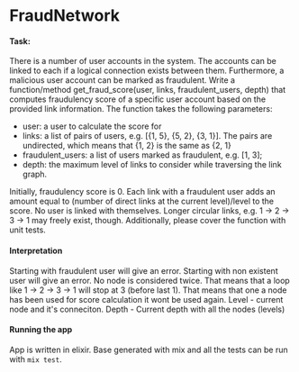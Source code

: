# FraudNetwork

#### Task:

There is a number of user accounts in the system. The accounts can be linked to each if a logical
connection exists between them. Furthermore, a malicious user account can be marked as
fraudulent.
Write a function/method get_fraud_score(user, links, fraudulent_users, depth) that computes
fraudulency score of a specific user account based on the provided link information.
The function takes the following parameters:

* user: a user to calculate the score for
* links: a list of pairs of users, e.g. [{1, 5}, {5, 2}, {3, 1}]. The pairs are undirected, which
means that {1, 2} is the same as {2, 1}
* fraudulent_users: a list of users marked as fraudulent, e.g. [1, 3];
* depth: the maximum level of links to consider while traversing the link graph.

Initially, fraudulency score is 0. Each link with a fraudulent user adds an amount equal to (number
of direct links at the current level)/level to the score. No user is linked with themselves. Longer
circular links, e.g. 1 → 2 → 3 → 1 may freely exist, though.
Additionally, please cover the function with unit tests.

#### Interpretation
Starting with fraudulent user will give an error.
Starting with non existent user will give an error.
No node is considered twice. That means that a loop like 1 -> 2 -> 3 -> 1 will stop at 3 (before last 1).
That means that one a node has been used for score calculation it wont be used again.
Level - current node and it's conneciton.
Depth - Current depth with all the nodes (levels)


#### Running the app
App is written in elixir.
Base generated with mix and all the tests can be run with ```mix test```.
